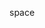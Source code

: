 space

<!---
FlowerCastle-The-Player/FlowerCastle-The-Player is a ✨ special ✨ repository because its `README.md` (this file) appears on your GitHub profile.
You can click the Preview link to take a look at your changes.
--->

